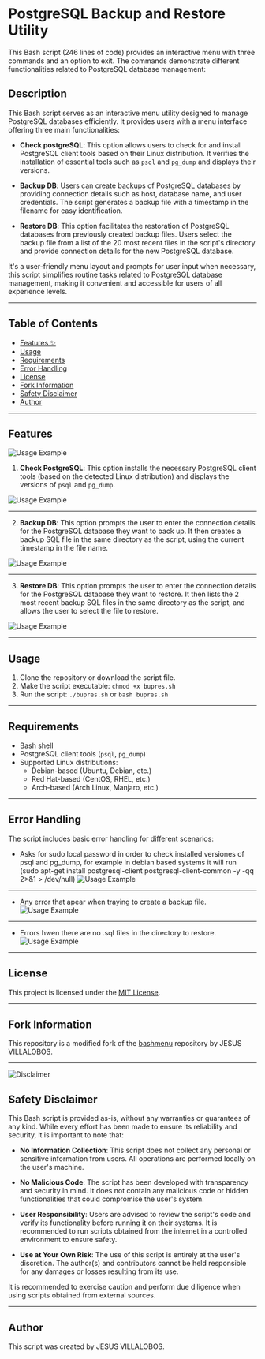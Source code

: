 # PostgreSQL Backup and Restore Utility

This Bash script (246 lines of code) provides an interactive menu with three commands and an option to exit. The commands demonstrate different functionalities related to PostgreSQL database management:

## Description

This Bash script serves as an interactive menu utility designed to manage PostgreSQL databases efficiently. It provides users with a menu interface offering three main functionalities:

- **Check postgreSQL**: This option allows users to check for and install PostgreSQL client tools based on their Linux distribution. It verifies the installation of essential tools such as `psql` and `pg_dump` and displays their versions.

- **Backup DB**: Users can create backups of PostgreSQL databases by providing connection details such as host, database name, and user credentials. The script generates a backup file with a timestamp in the filename for easy identification.

- **Restore DB**: This option facilitates the restoration of PostgreSQL databases from previously created backup files. Users select the backup file from a list of the 20 most recent files in the script's directory and provide connection details for the new PostgreSQL database.

It's a user-friendly menu layout and prompts for user input when necessary, this script simplifies routine tasks related to PostgreSQL database management, making it convenient and accessible for users of all experience levels.

***

## Table of Contents
- [Features ✨](#features)
- [Usage](#usage)
- [Requirements](#requirements)
- [Error Handling](#error-handling)
- [License](#license)
- [Fork Information](#fork-information)
- [Safety Disclaimer](#safety-disclaimer)
- [Author](#author)

***

## Features

![Usage Example](img/1%20-%20MENU.png)

1. **Check PostgreSQL**: This option installs the necessary PostgreSQL client tools (based on the detected Linux distribution) and displays the versions of `psql` and `pg_dump`.

![Usage Example](img/3%20-%20OPC%201%20-%20CHECKS%20FOR%20POSTGRES%20INSTALLS.png)

***

2. **Backup DB**: This option prompts the user to enter the connection details for the PostgreSQL database they want to back up. It then creates a backup SQL file in the same directory as the script, using the current timestamp in the file name.

![Usage Example](img/4%20-%20OPC%202%20-%20OLD%20SERVER%20TO%20BACKUP.png)

***

3. **Restore DB**: This option prompts the user to enter the connection details for the PostgreSQL database they want to restore. It then lists the 2 most recent backup SQL files in the same directory as the script, and allows the user to select the file to restore.

![Usage Example](img/6%20-%20OPC%203%20-%20BACKUP%20TO%20RESTORE.png)

***

## Usage

1. Clone the repository or download the script file.
2. Make the script executable: `chmod +x bupres.sh`
3. Run the script: `./bupres.sh` or `bash bupres.sh`

***

## Requirements

- Bash shell
- PostgreSQL client tools (`psql`, `pg_dump`)
- Supported Linux distributions:
  - Debian-based (Ubuntu, Debian, etc.)
  - Red Hat-based (CentOS, RHEL, etc.)
  - Arch-based (Arch Linux, Manjaro, etc.)

***

## Error Handling

The script includes basic error handling for different scenarios:
- Asks for sudo local password in order to check installed versiones of psql and pg_dump, for example in debian based systems it will run (sudo apt-get install postgresql-client postgresql-client-common -y -qq 2>&1 > /dev/null) 
![Usage Example](img/2%20-%20OPC%201%20-%20ASK%20SUDO%20PWD.png)

***

- Any error that apear when traying to create a backup file.
![Usage Example](img/5%20-%20OPC%202%20-%20ERROR%20FOR%20BACKUP.png)

***

- Errors hwen there are no .sql files in the directory to restore.
![Usage Example](img/7%20-%20OPC%203%20-%20ERROR%20FOR%20RESTORE.png)

***

## License

This project is licensed under the [MIT License](LICENSE).

***

## Fork Information

This repository is a modified fork of the [bashmenu](https://github.com/jveyes/bashmenu) repository by JESUS VILLALOBOS.

***

![Disclaimer](img/disclaimer.png)

## Safety Disclaimer

This Bash script is provided as-is, without any warranties or guarantees of any kind. While every effort has been made to ensure its reliability and security, it is important to note that:

- **No Information Collection**: This script does not collect any personal or sensitive information from users. All operations are performed locally on the user's machine.

- **No Malicious Code**: The script has been developed with transparency and security in mind. It does not contain any malicious code or hidden functionalities that could compromise the user's system.

- **User Responsibility**: Users are advised to review the script's code and verify its functionality before running it on their systems. It is recommended to run scripts obtained from the internet in a controlled environment to ensure safety.

- **Use at Your Own Risk**: The use of this script is entirely at the user's discretion. The author(s) and contributors cannot be held responsible for any damages or losses resulting from its use.

It is recommended to exercise caution and perform due diligence when using scripts obtained from external sources.

***

## Author

This script was created by JESUS VILLALOBOS.

